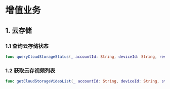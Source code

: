 # 增值业务

## 1. 云存储

### 1.1 查询云存储状态
```swift
func queryCloudStorageStatus(_ accountId: String, deviceId: String, responseHandler:(([AnyHashable : Any]) -> Void)?)
```

### 1.2 获取云存视频列表
```swift
func getCloudStorageVideoList(_ accountId: String, deviceId: String, startTime: String, endTime: String, responseHandler:(([AnyHashable : Any]) -> Void)?)
```
